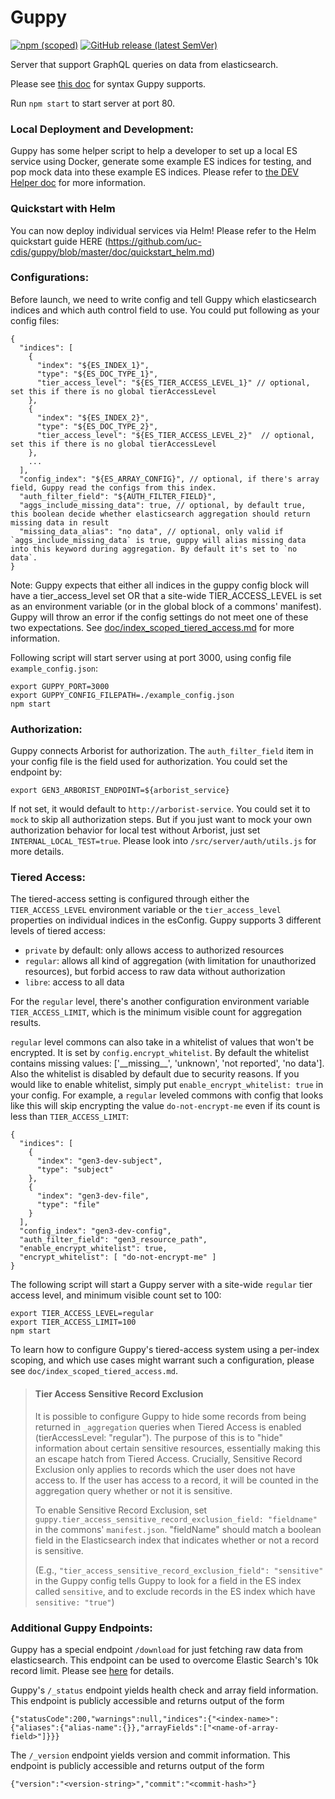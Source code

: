 # Guppy

[![npm (scoped)](https://img.shields.io/npm/v/@gen3/guppy?label=NPM%20Release%20%28Component%29)](https://www.npmjs.com/package/@gen3/guppy)
[![GitHub release (latest SemVer)](https://img.shields.io/github/v/release/uc-cdis/guppy?label=GH%20Release%20%28Server%29)](https://github.com/uc-cdis/guppy/releases)

Server that support GraphQL queries on data from elasticsearch.

Please see [this doc](https://github.com/uc-cdis/guppy/blob/master/doc/queries.md) for syntax Guppy supports.

Run `npm start` to start server at port 80.

### Local Deployment and Development:
Guppy has some helper script to help a developer to set up a local ES service using Docker, generate some example ES indices for testing, and pop mock data into these example ES indices. Please refer to [the DEV Helper doc](https://github.com/uc-cdis/guppy/blob/master/devHelper/README.md) for more information.

### Quickstart with Helm

You can now deploy individual services via Helm!
Please refer to the Helm quickstart guide HERE (https://github.com/uc-cdis/guppy/blob/master/doc/quickstart_helm.md)

### Configurations:
Before launch, we need to write config and tell Guppy which elasticsearch indices and which auth control field to use.
You could put following as your config files:

```
{
  "indices": [
    {
      "index": "${ES_INDEX_1}",
      "type": "${ES_DOC_TYPE_1}",
      "tier_access_level": "${ES_TIER_ACCESS_LEVEL_1}" // optional, set this if there is no global tierAccessLevel
    },
    {
      "index": "${ES_INDEX_2}",
      "type": "${ES_DOC_TYPE_2}",
      "tier_access_level": "${ES_TIER_ACCESS_LEVEL_2}"  // optional, set this if there is no global tierAccessLevel
    },
    ...
  ],
  "config_index": "${ES_ARRAY_CONFIG}", // optional, if there's array field, Guppy read the configs from this index.
  "auth_filter_field": "${AUTH_FILTER_FIELD}",
  "aggs_include_missing_data": true, // optional, by default true, this boolean decide whether elasticsearch aggregation should return missing data in result
  "missing_data_alias": "no data", // optional, only valid if `aggs_include_missing_data` is true, guppy will alias missing data into this keyword during aggregation. By default it's set to `no data`.
}
```

Note: Guppy expects that either all indices in the guppy config block will have a tier_access_level set OR that a site-wide TIER_ACCESS_LEVEL is set as an environment variable (or in the global block of a commons' manifest). Guppy will throw an error if the config settings do not meet one of these two expectations. See [doc/index_scoped_tiered_access.md](https://github.com/uc-cdis/guppy/blob/master/doc/index_scoped_tiered_access.md) for more information.

Following script will start server using at port 3000, using config file `example_config.json`:

```
export GUPPY_PORT=3000
export GUPPY_CONFIG_FILEPATH=./example_config.json
npm start
```

### Authorization:
Guppy connects Arborist for authorization.
The `auth_filter_field` item in your config file is the field used for authorization.
You could set the endpoint by:

```
export GEN3_ARBORIST_ENDPOINT=${arborist_service}
```

If not set, it would default to `http://arborist-service`. You could set it to `mock` to
skip all authorization steps. But if you just want to mock your own authorization
behavior for local test without Arborist, just set `INTERNAL_LOCAL_TEST=true`. Please
look into `/src/server/auth/utils.js` for more details.

### Tiered Access:
The tiered-access setting is configured through either the `TIER_ACCESS_LEVEL` environment variable or the `tier_access_level` properties on individual indices in the esConfig. Guppy supports 3 different levels of tiered access:
- `private` by default: only allows access to authorized resources
- `regular`: allows all kind of aggregation (with limitation for unauthorized resources), but forbid access to raw data without authorization
- `libre`: access to all data

For the `regular` level, there's another configuration environment variable `TIER_ACCESS_LIMIT`, which is the minimum visible count for aggregation results.

`regular` level commons can also take in a whitelist of values that won't be encrypted. It is set by `config.encrypt_whitelist`.
By default the whitelist contains missing values: ['\_\_missing\_\_', 'unknown', 'not reported', 'no data'].
Also the whitelist is disabled by default due to security reasons. If you would like to enable whitelist, simply put `enable_encrypt_whitelist: true` in your config.
For example, a `regular` leveled commons with config that looks like this will skip encrypting the value `do-not-encrypt-me` even if its count is less than `TIER_ACCESS_LIMIT`:

```
{
  "indices": [
    {
      "index": "gen3-dev-subject",
      "type": "subject"
    },
    {
      "index": "gen3-dev-file",
      "type": "file"
    }
  ],
  "config_index": "gen3-dev-config",
  "auth_filter_field": "gen3_resource_path",
  "enable_encrypt_whitelist": true,
  "encrypt_whitelist": [ "do-not-encrypt-me" ]
}
```

The following script will start a Guppy server with a site-wide `regular` tier access level, and minimum visible count set to 100:

```
export TIER_ACCESS_LEVEL=regular
export TIER_ACCESS_LIMIT=100
npm start
```

To learn how to configure Guppy's tiered-access system using a per-index scoping, and which use cases might warrant such a configuration, please see `doc/index_scoped_tiered_access.md`.

> #### Tier Access Sensitive Record Exclusion
> It is possible to configure Guppy to hide some records from being returned in `_aggregation` queries when Tiered Access is enabled (tierAccessLevel: "regular").
> The purpose of this is to "hide" information about certain sensitive resources, essentially making this an escape hatch from Tiered Access.
> Crucially, Sensitive Record Exclusion only applies to records which the user does not have access to. If the user has access to a record, it will
> be counted in the aggregation query whether or not it is sensitive.
>
> To enable Sensitive Record Exclusion, set  `guppy.tier_access_sensitive_record_exclusion_field: "fieldname"` in the commons' `manifest.json`. "fieldName" should match a boolean field in the Elasticsearch index that indicates whether or not a record is sensitive.
>
> (E.g., `"tier_access_sensitive_record_exclusion_field": "sensitive"` in the Guppy config tells Guppy to look for a field in the ES index called `sensitive`, and to exclude records in the ES index which have `sensitive: "true"`)

### Additional Guppy Endpoints:
Guppy has a special endpoint `/download` for just fetching raw data from elasticsearch. This endpoint can be used to overcome Elastic Search's 10k record limit. Please see [here](https://github.com/uc-cdis/guppy/blob/master/doc/download.md) for details.

Guppy's `/_status` endpoint yields health check and array field information. This endpoint is publicly accessible and returns output of the form
```
{"statusCode":200,"warnings":null,"indices":{"<index-name>":{"aliases":{"alias-name":{}},"arrayFields":["<name-of-array-field>"]}}}
```

The `/_version` endpoint yields version and commit information. This endpoint is publicly accessible and returns output of the form
```
{"version":"<version-string>","commit":"<commit-hash>"}
```
